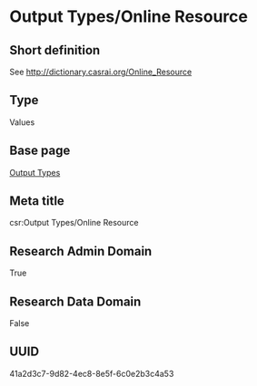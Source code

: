 # Output Types/Online Resource
## Short definition
See http://dictionary.casrai.org/Online_Resource
## Type
Values
## Base page
[Output Types](https://github.com/EuroCRIS/CASRAI-Dictionairies/blob/main/Objects/Output%20Types.md)
## Meta title
csr:Output Types/Online Resource
## Research Admin Domain
True
## Research Data Domain
False
## UUID
41a2d3c7-9d82-4ec8-8e5f-6c0e2b3c4a53

